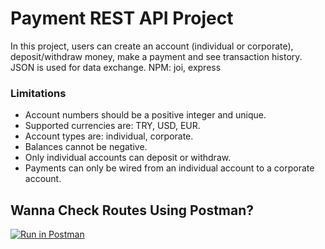 # Payment REST API Project

In this project, users can create an account (individual or corporate), deposit/withdraw money, make a payment and see transaction history.
JSON is used for data exchange.
NPM: joi, express


### Limitations
- Account numbers should be a positive integer and unique.
- Supported currencies are: TRY, USD, EUR.
- Account types are: individual, corporate.
- Balances cannot be negative.
- Only individual accounts can deposit or withdraw.
- Payments can only be wired from an individual account to a corporate account.


## Wanna Check Routes Using Postman?

[![Run in Postman](https://run.pstmn.io/button.svg)](https://app.getpostman.com/run-collection/644725196f7003fdd000?action=collection%2Fimport)
